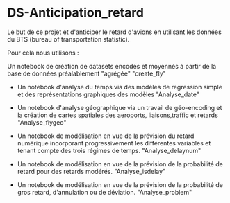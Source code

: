 # DS-Anticipation_retard
Le but de ce projet et d'anticiper le retard d'avions en utilisant les données du BTS (bureau of transportation statistic).

Pour cela nous utilisons :

 Un notebook de création de datasets encodés et moyennés à partir de la base de données préalablement "agrégée"
		         "create_fly"
			 
- Un notebook d'analyse du temps via des modèles de regression simple et des représentations graphiques des modèles
		         "Analyse_date"
			 
- Un notebook d'analyse géographique via un travail de géo-encoding et la création de cartes spatiales des                                  aeroports, liaisons,traffic et retards
		         "Analyse_flygeo"
			 
- Un notebook de modélisation en vue de la prévision du retard numérique incorporant progressivement les                                    différentes variables et tenant compte des trois régimes de temps.
		       	 "Analyse_delaynum"
			 
- Un notebook de modélisation en vue de la prévision de la probabilité de retard pour des retards modérés.
		         "Analyse_isdelay"
			 
- Un notebook de modélisation en vue de la prévision de la probabilité de gros retard, d'annulation ou de                                    déviation.
			 "Analyse_problem"		 
             
             
